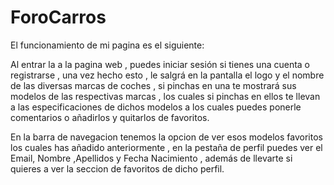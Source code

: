 # ForoCarros




El funcionamiento de mi pagina es el siguiente:

Al entrar la a la pagina web , puedes iniciar sesión si tienes una cuenta o registrarse , una vez hecho esto , le salgrá en la pantalla el logo y el nombre de las diversas marcas de coches , si pinchas en una te mostrará  sus modelos de las respectivas marcas , los cuales si pinchas en ellos te llevan a las especificaciones de dichos modelos  a los cuales puedes ponerle comentarios o añadirlos y quitarlos de favoritos.

En la barra de navegacion tenemos la opcion de ver esos modelos favoritos los cuales has añadido anteriormente , en la pestaña de perfil puedes ver el Email, Nombre ,Apellidos y  Fecha Nacimiento , además de llevarte si quieres a ver la seccion de favoritos de dicho perfil.
